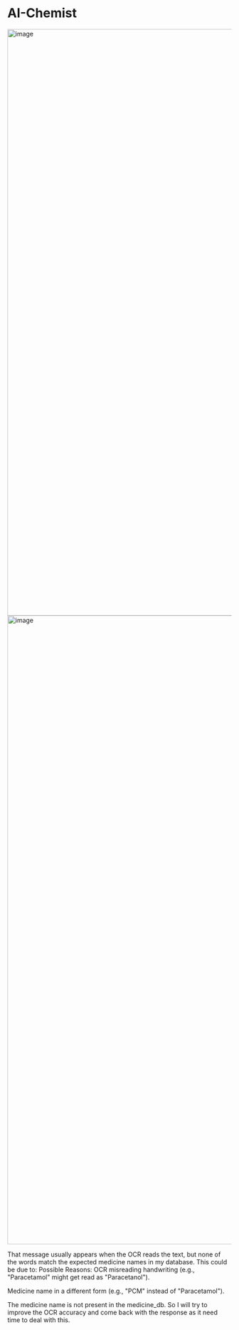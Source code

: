 # AI-Chemist
<img width="1315" alt="image" src="https://github.com/user-attachments/assets/a7483adc-ea63-4af4-b94c-cbc0c57b3b0c" />

<img width="1410" alt="image" src="https://github.com/user-attachments/assets/ba286fcd-4695-46de-85f1-1df3c0b318e7" />

That message usually appears when the OCR reads the text, but none of the words match the expected medicine names in my database. This could be due to:
Possible Reasons:
OCR misreading handwriting (e.g., "Paracetamol" might get read as "Paracetanol").

Medicine name in a different form (e.g., "PCM" instead of "Paracetamol").

The medicine name is not present in the medicine_db.
So I will try to improve the OCR accuracy and come back with the response as it need time to deal with this.

